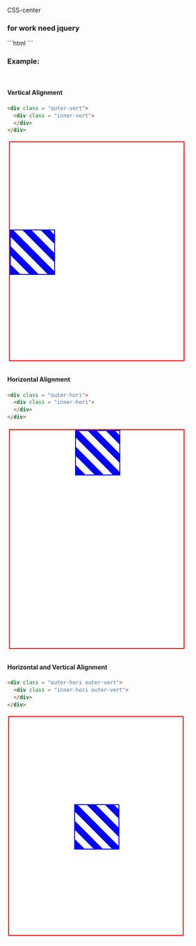  CSS-center

<h3>for work need jquery</h3>
```html
<script src = "https://cdnjs.cloudflare.com/ajax/libs/jquery/3.3.1/jquery.min.js"></script>
```
<h3>Example:</h3>
<br>
<h4>Vertical Alignment</h4>

```html
<div class = "outer-vert">
  <div class = "inner-vert">
  </div>
</div>
```
<img src = "img/hori.png">


<h4>Horizontal Alignment</h4>

```html
<div class = "outer-hori">
  <div class = "inner-hori">
  </div>
</div>
```
<img src = "img/vert.png">



<h4>Horizontal and Vertical Alignment</h4>
 
```html
<div class = "outer-hori outer-vert">
  <div class = "inner-hori outer-vert">
  </div>
</div>
```
<img src = "img/vert-hori.png">
